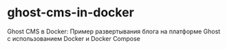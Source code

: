 # ghost-cms-in-docker
Ghost CMS в Docker: Пример развертывания блога на платформе Ghost с использованием Docker и Docker Compose
